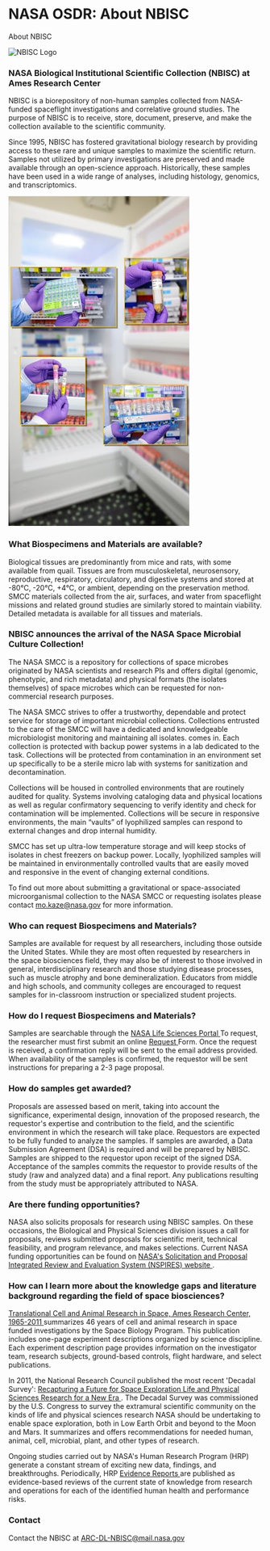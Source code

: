 # NASA OSDR: About NBISC

About NBISC

![NBISC Logo](.gitbook/assets/nbisc\_patch.png)

### NASA Biological Institutional Scientific Collection (NBISC) at Ames Research Center

NBISC is a biorepository of non-human samples collected from NASA-funded spaceflight investigations and correlative ground studies. The purpose of NBISC is to receive, store, document, preserve, and make the collection available to the scientific community.

Since 1995, NBISC has fostered gravitational biology research by providing access to these rare and unique samples to maximize the scientific return. Samples not utilized by primary investigations are preserved and made available through an open-science approach. Historically, these samples have been used in a wide range of analyses, including histology, genomics, and transcriptomics.

![Image showing a lab worker's hands holding various specimin containers](<.gitbook/assets/about nbisc side figure.jpg>)

### What Biospecimens and Materials are available?

Biological tissues are predominantly from mice and rats, with some available from quail. Tissues are from musculoskeletal, neurosensory, reproductive, respiratory, circulatory, and digestive systems and stored at -80°C, -20°C, +4°C, or ambient, depending on the preservation method. SMCC materials collected from the air, surfaces, and water from spaceflight missions and related ground studies are similarly stored to maintain viability. Detailed metadata is available for all tissues and materials.

### NBISC announces the arrival of the NASA Space Microbial Culture Collection!

The NASA SMCC is a repository for collections of space microbes originated by NASA scientists and research PIs and offers digital (genomic, phenotypic, and rich metadata) and physical formats (the isolates themselves) of space microbes which can be requested for non-commercial research purposes.

The NASA SMCC strives to offer a trustworthy, dependable and protect service for storage of important microbial collections. Collections entrusted to the care of the SMCC will have a dedicated and knowledgeable microbiologist monitoring and maintaining all isolates. comes in. Each collection is protected with backup power systems in a lab dedicated to the task. Collections will be protected from contamination in an environment set up specifically to be a sterile micro lab with systems for sanitization and decontamination.

Collections will be housed in controlled environments that are routinely audited for quality. Systems involving cataloging data and physical locations as well as regular confirmatory sequencing to verify identity and check for contamination will be implemented. Collections will be secure in responsive environments, the main “vaults” of lyophilized samples can respond to external changes and drop internal humidity.

SMCC has set up ultra-low temperature storage and will keep stocks of isolates in chest freezers on backup power. Locally, lyophilized samples will be maintained in environmentally controlled vaults that are easily moved and responsive in the event of changing external conditions.

To find out more about submitting a gravitational or space-associated microorganismal collection to the NASA SMCC or requesting isolates please contact [mo.kaze@nasa.gov](mailto:mo.kaze@nasa.gov) for more information.

### Who can request Biospecimens and Materials?

Samples are available for request by all researchers, including those outside the United States. While they are most often requested by researchers in the space biosciences field, they may also be of interest to those involved in general, interdisciplinary research and those studying disease processes, such as muscle atrophy and bone demineralization. Educators from middle and high schools, and community colleges are encouraged to request samples for in-classroom instruction or specialized student projects.

### How do I request Biospecimens and Materials?

Samples are searchable through the [NASA Life Sciences Portal ](https://nlsp.nasa.gov/explore/lsdahome)To request, the researcher must first submit an online [Request ](https://nlsp.nasa.gov/explore/lsdahome/datarequest)Form. Once the request is received, a confirmation reply will be sent to the email address provided. When availability of the samples is confirmed, the requestor will be sent instructions for preparing a 2-3 page proposal.

### How do samples get awarded?

Proposals are assessed based on merit, taking into account the significance, experimental design, innovation of the proposed research, the requestor's expertise and contribution to the field, and the scientific environment in which the research will take place. Requestors are expected to be fully funded to analyze the samples. If samples are awarded, a Data Submission Agreement (DSA) is required and will be prepared by NBISC. Samples are shipped to the requestor upon receipt of the signed DSA. Acceptance of the samples commits the requestor to provide results of the study (raw and analyzed data) and a final report. Any publications resulting from the study must be appropriately attributed to NASA.

### Are there funding opportunities?

NASA also solicits proposals for research using NBISC samples. On these occasions, the Biological and Physical Sciences division issues a call for proposals, reviews submitted proposals for scientific merit, technical feasibility, and program relevance, and makes selections. Current NASA funding opportunities can be found on [NASA's Solicitation and Proposal Integrated Review and Evaluation System (NSPIRES) website ](https://nspires.nasaprs.com/external/).

### How can I learn more about the knowledge gaps and literature background regarding the field of space biosciences?

[Translational Cell and Animal Research in Space, Ames Research Center, 1965-2011 ](https://www.nasa.gov/sites/default/files/atoms/files/nasa-sp-2015-625.pdf)summarizes 46 years of cell and animal research in space funded investigations by the Space Biology Program. This publication includes one-page experiment descriptions organized by science discipline. Each experiment description page provides information on the investigator team, research subjects, ground-based controls, flight hardware, and select publications.

In 2011, the National Research Council published the most recent 'Decadal Survey': [Recapturing a Future for Space Exploration Life and Physical Sciences Research for a New Era ](https://www.nap.edu/catalog/13048/recapturing-a-future-for-space-exploration-life-and-physical-sciences). The Decadal Survey was commissioned by the U.S. Congress to survey the extramural scientific community on the kinds of life and physical sciences research NASA should be undertaking to enable space exploration, both in Low Earth Orbit and beyond to the Moon and Mars. It summarizes and offers recommendations for needed human, animal, cell, microbial, plant, and other types of research.

Ongoing studies carried out by NASA's Human Research Program (HRP) generate a constant stream of exciting new data, findings, and breakthroughs. Periodically, HRP [Evidence Reports ](https://humanresearchroadmap.nasa.gov/Evidence/)are published as evidence-based reviews of the current state of knowledge from research and operations for each of the identified human health and performance risks.

### Contact

Contact the NBISC at [ARC-DL-NBISC@mail.nasa.gov](mailto:ARC-DL-NBISC@mail.nasa.gov)

